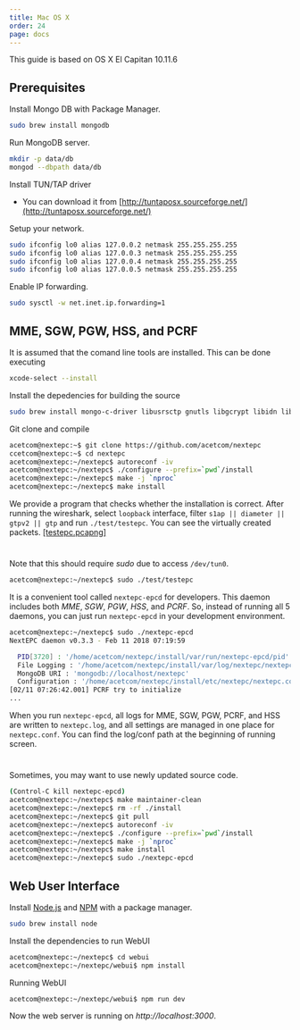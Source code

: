 ```yaml
---
title: Mac OS X
order: 24
page: docs
---
```


This guide is based on OS X El Capitan 10.11.6

## Prerequisites

Install Mongo DB with Package Manager.
```bash
sudo brew install mongodb
```

Run MongoDB server.
```bash
mkdir -p data/db
mongod --dbpath data/db
```

Install TUN/TAP driver
- You can download it from [http://tuntaposx.sourceforge.net/](http://tuntaposx.sourceforge.net/)

Setup your network.
```bash
sudo ifconfig lo0 alias 127.0.0.2 netmask 255.255.255.255
sudo ifconfig lo0 alias 127.0.0.3 netmask 255.255.255.255
sudo ifconfig lo0 alias 127.0.0.4 netmask 255.255.255.255
sudo ifconfig lo0 alias 127.0.0.5 netmask 255.255.255.255
```

Enable IP forwarding.
```bash
sudo sysctl -w net.inet.ip.forwarding=1
```

## MME, SGW, PGW, HSS, and PCRF

It is assumed that the comand line tools are installed. This can be done executing
```bash
xcode-select --install
```

Install the depedencies for building the source
```bash
sudo brew install mongo-c-driver libusrsctp gnutls libgcrypt libidn libyaml
```

Git clone and compile
```bash
acetcom@nextepc:~$ git clone https://github.com/acetcom/nextepc
ccetcom@nextepc:~$ cd nextepc
acetcom@nextepc:~/nextepc$ autoreconf -iv
acetcom@nextepc:~/nextepc$ ./configure --prefix=`pwd`/install
acetcom@nextepc:~/nextepc$ make -j `nproc`
acetcom@nextepc:~/nextepc$ make install
```

We provide a program that checks whether the installation is correct. After running the wireshark, select `loopback` interface, filter `s1ap || diameter || gtpv2 || gtp` and run `./test/testepc`. You can see the virtually created packets. [[testepc.pcapng]](http://nextepc.org/static/pcapng/testepc.pcapng)

#
Note that this should require *sudo* due to access `/dev/tun0`.
```bash
acetcom@nextepc:~/nextepc$ sudo ./test/testepc
```

It is a convenient tool called `nextepc-epcd` for developers. This daemon includes both *MME*, *SGW*, *PGW*, *HSS*, and *PCRF*. So, instead of running all 5 daemons, you can just run `nextepc-epcd` in your development environment.

```bash
acetcom@nextepc:~/nextepc$ sudo ./nextepc-epcd
NextEPC daemon v0.3.3 - Feb 11 2018 07:19:59

  PID[3720] : '/home/acetcom/nextepc/install/var/run/nextepc-epcd/pid'
  File Logging : '/home/acetcom/nextepc/install/var/log/nextepc/nextepc.log'
  MongoDB URI : 'mongodb://localhost/nextepc'
  Configuration : '/home/acetcom/nextepc/install/etc/nextepc/nextepc.conf'
[02/11 07:26:42.001] PCRF try to initialize
...
```

When you run `nextepc-epcd`, all logs for MME, SGW, PGW, PCRF, and HSS are written to `nextepc.log`, and all settings are managed in one place for `nextepc.conf`. You can find the log/conf path at the beginning of running screen.

#
Sometimes, you may want to use newly updated source code.
```bash
(Control-C kill nextepc-epcd)
acetcom@nextepc:~/nextepc$ make maintainer-clean
acetcom@nextepc:~/nextepc$ rm -rf ./install
acetcom@nextepc:~/nextepc$ git pull
acetcom@nextepc:~/nextepc$ autoreconf -iv
acetcom@nextepc:~/nextepc$ ./configure --prefix=`pwd`/install
acetcom@nextepc:~/nextepc$ make -j `nproc`
acetcom@nextepc:~/nextepc$ make install
acetcom@nextepc:~/nextepc$ sudo ./nextepc-epcd
```

## Web User Interface

Install [Node.js](https://nodejs.org/) and [NPM](https://www.npmjs.com/) with a package manager.

```bash
sudo brew install node
```

Install the dependencies to run WebUI

```bash
acetcom@nextepc:~/nextepc$ cd webui
acetcom@nextepc:~/nextepc/webui$ npm install
```

Running WebUI

```bash
acetcom@nextepc:~/nextepc/webui$ npm run dev
```

Now the web server is running on _http://localhost:3000_.
